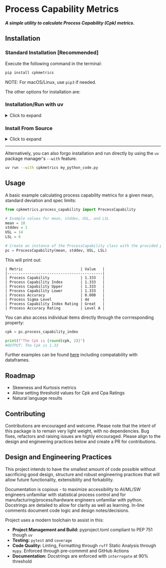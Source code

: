# Process Capability Metrics

***A simple utility to calculate Process Capability (Cpk) metrics.***

## Installation

### Standard Installation [Recommended]

Execute the following command in the terminal:

```bash
pip install cpkmetrics
```

NOTE: For macOS/Linux, use `pip3` if needed.

The other options for installation are:

### Installation/Run with uv

<details>
<summary>Click to expand</summary>

Install with the uv package manager (modern python tooling standard):

```bash
uv pip install cpkmetrics
```

</details>

### Install From Source

<details>
<summary>Click to expand</summary>
Clone this repo and install:

```bash
git clone https://github.com/your-username/cpkmetrics.git  # Replace with actual repo URL
cd cpkmetrics
python -m venv venv # Optically create virtual environment - not necessary given the lack of dependencies in this package
source venv/bin/activate # On Windows: .\venv\Scripts\activate (Ignore if you dont create a venv)
pip install -e .
```

</details>

------

Alternatively, you can also forgo installation and run directly by using the `uv` package manager's `--with` feature.

```bash
uv run --with cpkmetrics my_python_code.py 
```

## Usage

A basic example calculating process capability metrics for a given mean, standard deviation and spec limits:

```python
from cpkmetrics.process_capability import ProcessCapability

# Example values for mean, stddev, USL, and LSL
mean = 10
stddev = 1
USL = 14
LSL = 6

# Create an instance of the ProcessCapability class with the provided parameters. Instantiation also automatically prints results to the terminal (unless you pass print_results=False arg)
pc = ProcessCapability(mean, stddev, USL, LSL)
```

This will print out:

```
| Metric                          | Value   |
|-------------------------------------------|
| Process Capability              | 1.333   |
| Process Capability Index        | 1.333   |
| Process Capability Upper        | 1.333   |
| Process Capability Lower        | 1.333   |
| Process Accuracy                | 0.000   |
| Process Sigma Level             | 4σ      |
| Process Capability Index Rating | Great   |
| Process Accuracy Rating         | Level A |
```

You can also access individual items directly through the corrresponding property:

```python
cpk = pc.process_capability_index

print(f"The Cpk is {round(cpk, 2)}")
#OUTPUT: The Cpk is 1.33
```

Further examples can be found [here](examples) including compatability with dataframes.

## Roadmap

- Skewness and Kurtosis metrics
- Allow setting threshold values for Cpk and Cpa Ratings
- Natural language results

## Contributing

Contributions are encouraged and welcome. Please note that the intent of this package is to remain very light weight, with no dependencies. Bug fixes, refactors and raising issues are highly encouraged. Please align to the design and engineering practices below and create a PR for contributions.

## Design and Engineering Practices

This project intends to have the smallest amount of code possible without sacrificing good design, structure and robust engineering practices that will allow future functionality, extensibility and forkability.

Documentation is copious - to maximize accessibility to AI/ML/SW engineers unfamiliar with statistical process control and for manufacturing/process/hardware engineers unfamiliar with python. Docstrings are detailed to allow for clarity as well as learning. In-line comments document code logic and design notes/decisions.

Project uses a modern toolchain to assist in this:

- **Project Management and Build:** pyproject.toml compliant to PEP 751 though `uv`
- **Testing:** `pytest` and `coverage`
- **Code Quality:** Linting, Formatting through `ruff` Static Analysis through `mypy`. Enforced through pre-commmit and GitHub Actions
- **Documentation:** Docstrings are enforced with `interrogate` at 90% threshold

